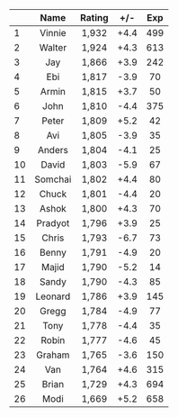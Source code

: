 | |Name|Rating|+/-|Exp|
|-|:--:|:----:|:-:|:-:|
|1|Vinnie|1,932|+4.4|499|
|2|Walter|1,924|+4.3|613|
|3|Jay|1,866|+3.9|242|
|4|Ebi|1,817|-3.9|70|
|5|Armin|1,815|+3.7|50|
|6|John|1,810|-4.4|375|
|7|Peter|1,809|+5.2|42|
|8|Avi|1,805|-3.9|35|
|9|Anders|1,804|-4.1|25|
|10|David|1,803|-5.9|67|
|11|Somchai|1,802|+4.4|80|
|12|Chuck|1,801|-4.4|20|
|13|Ashok|1,800|+4.3|70|
|14|Pradyot|1,796|+3.9|25|
|15|Chris|1,793|-6.7|73|
|16|Benny|1,791|-4.9|20|
|17|Majid|1,790|-5.2|14|
|18|Sandy|1,790|-4.3|85|
|19|Leonard|1,786|+3.9|145|
|20|Gregg|1,784|-4.9|77|
|21|Tony|1,778|-4.4|35|
|22|Robin|1,777|-4.6|45|
|23|Graham|1,765|-3.6|150|
|24|Van|1,764|+4.6|315|
|25|Brian|1,729|+4.3|694|
|26|Modi|1,669|+5.2|658|
